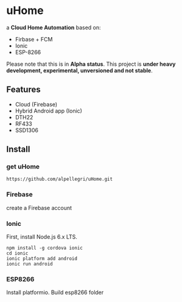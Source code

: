 # uHome

a **Cloud Home Automation** based on:
* Firbase + FCM
* Ionic
* ESP-8266

Please note that this is in **Alpha status**. This project is **under heavy development, experimental, unversioned and not stable**.

## **Features**
* Cloud (Firebase)
* Hybrid Android app (Ionic)
* DTH22
* RF433
* SSD1306

## Install

### get uHome
```
https://github.com/alpellegri/uHome.git
```
### Firebase
create a Firebase account
### Ionic
First, install Node.js 6.x LTS.
```
npm install -g cordova ionic
cd ionic
ionic platform add android
ionic run android
```
### ESP8266
Install platformio. Build esp8266 folder
